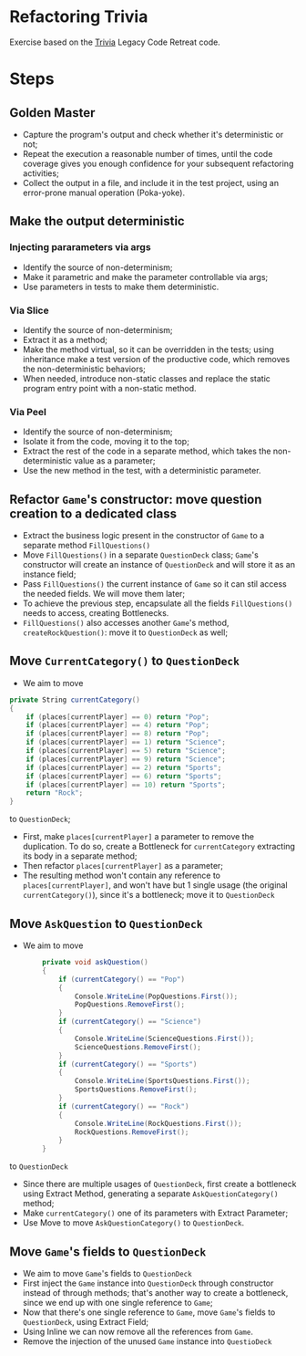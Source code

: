 # Refactoring Trivia

Exercise based on the [Trivia](https://github.com/caradojo/trivia) Legacy Code Retreat code.


# Steps

## Golden Master

* Capture the program's output and check whether it's deterministic or not;
* Repeat the execution a reasonable number of times, until the code coverage gives you enough confidence for your subsequent refactoring activities;
* Collect the output in a file, and include it in the test project, using an error-prone manual operation (Poka-yoke).

## Make the output deterministic

### Injecting pararameters via args
* Identify the source of non-determinism;
* Make it parametric and make the parameter controllable via args;
* Use parameters in tests to make them deterministic.

### Via Slice
* Identify the source of non-determinism;
* Extract it as a method;
* Make the method virtual, so it can be overridden in the tests; using inheritance make a test version of the productive code, which removes the non-deterministic behaviors;
* When needed, introduce non-static classes and replace the static program entry point with a non-static method.

### Via Peel
* Identify the source of non-determinism;
* Isolate it from the code, moving it to the top;
* Extract the rest of the code in a separate method, which takes the non-deterministic value as a parameter;
* Use the new method in the test, with a deterministic parameter.

## Refactor `Game`'s constructor: move question creation to a dedicated class
* Extract the business logic present in the constructor of `Game` to a separate method `FillQuestions()`
* Move `FillQuestions()` in a separate `QuestionDeck` class; `Game`'s constructor will create an instance of `QuestionDeck` and will store it as an instance field;
* Pass `FillQuestions()` the current instance of `Game` so it can stil access the needed fields. We will move them later;
* To achieve the previous step, encapsulate all the fields `FillQuestions()` needs to access, creating Bottlenecks.
* `FillQuestions()` also accesses another `Game`'s method, `createRockQuestion()`: move it to `QuestionDeck` as well;

## Move `CurrentCategory()` to `QuestionDeck`

* We aim to move

```csharp
private String currentCategory()
{
    if (places[currentPlayer] == 0) return "Pop";
    if (places[currentPlayer] == 4) return "Pop";
    if (places[currentPlayer] == 8) return "Pop";
    if (places[currentPlayer] == 1) return "Science";
    if (places[currentPlayer] == 5) return "Science";
    if (places[currentPlayer] == 9) return "Science";
    if (places[currentPlayer] == 2) return "Sports";
    if (places[currentPlayer] == 6) return "Sports";
    if (places[currentPlayer] == 10) return "Sports";
    return "Rock";
}
```

to `QuestionDeck`;
* First, make `places[currentPlayer]` a parameter to remove the duplication. To do so, create a Bottleneck for `currentCategory` extracting its body in a separate method;
* Then refactor `places[currentPlayer]` as a parameter;
* The resulting method won't contain any reference to `places[currentPlayer]`, and won't have but 1 single usage (the original `currentCategory()`), since it's a bottleneck; move it to `QuestionDeck`

## Move `AskQuestion` to `QuestionDeck`

* We aim to move 

```csharp
        private void askQuestion()
        {
            if (currentCategory() == "Pop")
            {
                Console.WriteLine(PopQuestions.First());
                PopQuestions.RemoveFirst();
            }
            if (currentCategory() == "Science")
            {
                Console.WriteLine(ScienceQuestions.First());
                ScienceQuestions.RemoveFirst();
            }
            if (currentCategory() == "Sports")
            {
                Console.WriteLine(SportsQuestions.First());
                SportsQuestions.RemoveFirst();
            }
            if (currentCategory() == "Rock")
            {
                Console.WriteLine(RockQuestions.First());
                RockQuestions.RemoveFirst();
            }
        }
```

to `QuestionDeck`
* Since there are multiple usages of `QuestionDeck`, first create a bottleneck using Extract Method, generating a separate `AskQuestionCategory()` method;
* Make `currentCategory()` one of its parameters with Extract Parameter;
* Use Move to move `AskQuestionCategory()` to `QuestionDeck`.

## Move `Game`'s fields to `QuestionDeck`

* We aim to move `Game`'s fields to `QuestionDeck`
* First inject the `Game` instance into `QuestionDeck` through constructor instead of through methods; that's another way to create a bottleneck, since we end up with one single reference to `Game`;
* Now that there's one single reference to `Game`, move `Game`'s fields to `QuestionDeck`, using Extract Field;
* Using Inline we can now remove all the references from `Game`.
* Remove the injection of the unused `Game` instance into `QuestioDeck`
